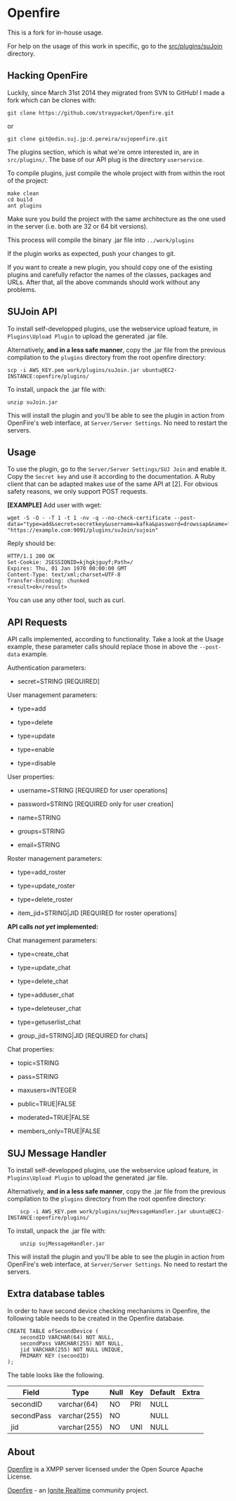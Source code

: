 Openfire
========

This is a fork for in-house usage.

For help on the usage of this work in specific, go to the <a href="src/plugins/suJoin/">src/plugins/suJoin</a> directory.

Hacking OpenFire
----------------

Luckily, since March 31st 2014 they migrated from SVN to GitHub! I made a fork which can be clones with:

	git clone https://github.com/straypacket/Openfire.git

or

	git clone git@odin.suj.jp:d.pereira/sujopenfire.git

The plugins section, which is what we're omre interested in, are in `src/plugins/`. The base of our API plug is the directory `userservice`.

To compile plugins, just compile the whole project with from within the root of the project:
	
	make clean
	cd build
	ant plugins
	
Make sure you build the project with the same architecture as the one used in the server (i.e. both are 32 or 64 bit versions).

This process will compile the binary .jar file into `../work/plugins`
	
If the plugin works as expected, push your changes to git.

If you want to create a new plugin, you should copy one of the existing plugins and carefully refactor the names of the classes, packages and URLs. After that, all the above commands should work without any problems.

SUJoin API
----------

To install self-developped plugins, use the webservice upload feature, in `Plugins\Upload Plugin` to upload the generated .jar file.

Alternatively, **and in a less safe manner**, copy the .jar file from the previous compilation to the `plugins` directory from the root openfire directory:

	scp -i AWS_KEY.pem work/plugins/suJoin.jar ubuntu@EC2-INSTANCE:openfire/plugins/
	
To install, unpack the .jar file with:

	unzip suJoin.jar
	
This will install the plugin and you'll be able to see the plugin in action from OpenFire's web interface, at `Server/Server Settings`. No need to restart the servers.

Usage
-----

To use the plugin, go to the `Server/Server Settings/SUJ Join` and enable it. Copy the `Secret key` and use it according to the documentation. A Ruby client that can be adapted makes use of the same API at [2].
For obvious safety reasons, we only support POST requests.

**[EXAMPLE]** Add user with wget:

	wget -S -O - -T 1 -t 1 -nv -q --no-check-certificate --post-data="type=add&secret=secretkey&username=kafka&password=drowssap&name=franz&email=franz@kafka.com" "https://example.com:9091/plugins/suJoin/sujoin"

Reply should be:

	HTTP/1.1 200 OK
	Set-Cookie: JSESSIONID=kjhgkjguyf;Path=/
  	Expires: Thu, 01 Jan 1970 00:00:00 GMT
  	Content-Type: text/xml;charset=UTF-8
	Transfer-Encoding: chunked
	<result>ok</result>	

You can use any other tool, such as curl.

API Requests
------------

API calls implemented, according to functionality. Take a look at the Usage example, these parameter calls should replace those in above the `--post-data` example.

Authentication parameters:

- secret=STRING [REQUIRED]

User management parameters:

- type=add

- type=delete

- type=update

- type=enable

- type=disable

User properties:

- username=STRING [REQUIRED for user operations]

- password=STRING [REQUIRED only for user creation]

- name=STRING

- groups=STRING

- email=STRING


Roster management parameters:

- type=add_roster

- type=update_roster

- type=delete_roster

- item_jid=STRING|JID [REQUIRED for roster operations]


**API calls _not yet_ implemented:**

Chat management parameters:

- type=create_chat

- type=update_chat

- type=delete_chat

- type=adduser_chat

- type=deleteuser_chat

- type=getuserlist_chat

- group_jid=STRING|JID [REQUIRED for chats]


Chat properties:

- topic=STRING

- pass=STRING

- maxusers=INTEGER

- public=TRUE|FALSE

- moderated=TRUE|FALSE

- members_only=TRUE|FALSE



SUJ Message Handler
-------------------

To install self-developped plugins, use the webservice upload feature, in `Plugins\Upload Plugin` to upload the generated .jar file.

Alternatively, **and in a less safe manner**, copy the .jar file from the previous compilation to the `plugins` directory from the root openfire directory:

        scp -i AWS_KEY.pem work/plugins/sujMessageHandler.jar ubuntu@EC2-INSTANCE:openfire/plugins/

To install, unpack the .jar file with:

        unzip sujMessageHandler.jar

This will install the plugin and you'll be able to see the plugin in action from OpenFire's web interface, at `Server/Server Settings`. No need to restart the servers.

Extra database tables
---------------------
In order to have second device checking mechanisms in Openfire, the following table needs to be created in the Openfire database.

```
CREATE TABLE ofSecondDevice ( 
	secondID VARCHAR(64) NOT NULL, 
	secondPass VARCHAR(255) NOT NULL, 
	jid VARCHAR(255) NOT NULL UNIQUE,
	PRIMARY KEY (secondID) 
);

```

The table looks like the following.

| Field      | Type         | Null | Key | Default | Extra |
|------------|--------------|------|-----|---------|-------|
| secondID   | varchar(64)  | NO   | PRI | NULL    |       |
| secondPass | varchar(255) | NO   |     | NULL    |       |
| jid        | varchar(255) | NO   | UNI | NULL    |       |



About
-----

[Openfire] is a XMPP server licensed under the Open Source Apache License.

[Openfire] - an [Ignite Realtime] community project.

[Openfire]: http://www.igniterealtime.org/projects/openfire/index.jsp
[Ignite Realtime]: http://www.igniterealtime.org
[XMPP (Jabber)]: http://xmpp.org/
